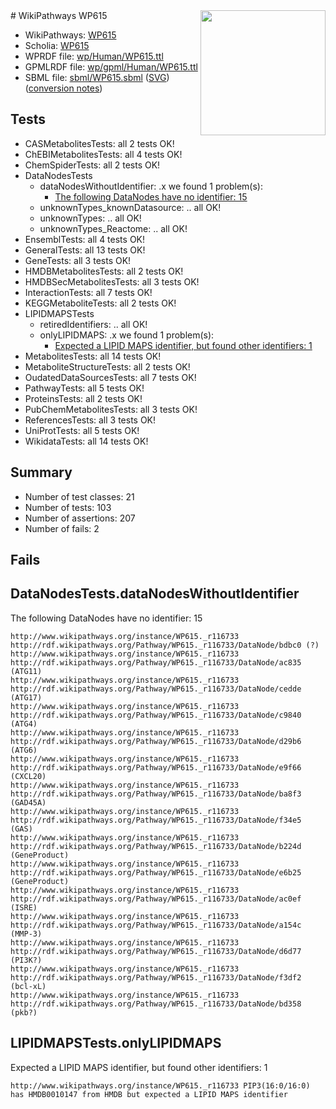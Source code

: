 <img style="float: right; width: 200px" src="../logo.png" />
# WikiPathways WP615

* WikiPathways: [WP615](https://identifiers.org/wikipathways:WP615)
* Scholia: [WP615](https://scholia.toolforge.org/wikipathways/WP615)
* WPRDF file: [wp/Human/WP615.ttl](../wp/Human/WP615.ttl)
* GPMLRDF file: [wp/gpml/Human/WP615.ttl](../wp/gpml/Human/WP615.ttl)
* SBML file: [sbml/WP615.sbml](../sbml/WP615.sbml) ([SVG](../sbml/WP615.svg)) ([conversion notes](../sbml/WP615.txt))

## Tests
* CASMetabolitesTests: all 2 tests OK!
* ChEBIMetabolitesTests: all 4 tests OK!
* ChemSpiderTests: all 2 tests OK!
* DataNodesTests
    * dataNodesWithoutIdentifier: .x we found 1 problem(s):
        * [The following DataNodes have no identifier: 15](#8792c495)
    * unknownTypes_knownDatasource: .. all OK!
    * unknownTypes: .. all OK!
    * unknownTypes_Reactome: .. all OK!
* EnsemblTests: all 4 tests OK!
* GeneralTests: all 13 tests OK!
* GeneTests: all 3 tests OK!
* HMDBMetabolitesTests: all 2 tests OK!
* HMDBSecMetabolitesTests: all 3 tests OK!
* InteractionTests: all 7 tests OK!
* KEGGMetaboliteTests: all 2 tests OK!
* LIPIDMAPSTests
    * retiredIdentifiers: .. all OK!
    * onlyLIPIDMAPS: .x we found 1 problem(s):
        * [Expected a LIPID MAPS identifier, but found other identifiers: 1](#48cc60b8)
* MetabolitesTests: all 14 tests OK!
* MetaboliteStructureTests: all 2 tests OK!
* OudatedDataSourcesTests: all 7 tests OK!
* PathwayTests: all 5 tests OK!
* ProteinsTests: all 2 tests OK!
* PubChemMetabolitesTests: all 3 tests OK!
* ReferencesTests: all 3 tests OK!
* UniProtTests: all 5 tests OK!
* WikidataTests: all 14 tests OK!


## Summary

* Number of test classes: 21
* Number of tests: 103
* Number of assertions: 207
* Number of fails: 2

## Fails

<a name="8792c495" />

## DataNodesTests.dataNodesWithoutIdentifier

The following DataNodes have no identifier: 15
```
http://www.wikipathways.org/instance/WP615._r116733 http://rdf.wikipathways.org/Pathway/WP615._r116733/DataNode/bdbc0 (?)
http://www.wikipathways.org/instance/WP615._r116733 http://rdf.wikipathways.org/Pathway/WP615._r116733/DataNode/ac835 (ATG11)
http://www.wikipathways.org/instance/WP615._r116733 http://rdf.wikipathways.org/Pathway/WP615._r116733/DataNode/cedde (ATG17)
http://www.wikipathways.org/instance/WP615._r116733 http://rdf.wikipathways.org/Pathway/WP615._r116733/DataNode/c9840 (ATG4)
http://www.wikipathways.org/instance/WP615._r116733 http://rdf.wikipathways.org/Pathway/WP615._r116733/DataNode/d29b6 (ATG6)
http://www.wikipathways.org/instance/WP615._r116733 http://rdf.wikipathways.org/Pathway/WP615._r116733/DataNode/e9f66 (CXCL20)
http://www.wikipathways.org/instance/WP615._r116733 http://rdf.wikipathways.org/Pathway/WP615._r116733/DataNode/ba8f3 (GAD45A)
http://www.wikipathways.org/instance/WP615._r116733 http://rdf.wikipathways.org/Pathway/WP615._r116733/DataNode/f34e5 (GAS)
http://www.wikipathways.org/instance/WP615._r116733 http://rdf.wikipathways.org/Pathway/WP615._r116733/DataNode/b224d (GeneProduct)
http://www.wikipathways.org/instance/WP615._r116733 http://rdf.wikipathways.org/Pathway/WP615._r116733/DataNode/e6b25 (GeneProduct)
http://www.wikipathways.org/instance/WP615._r116733 http://rdf.wikipathways.org/Pathway/WP615._r116733/DataNode/ac0ef (ISRE)
http://www.wikipathways.org/instance/WP615._r116733 http://rdf.wikipathways.org/Pathway/WP615._r116733/DataNode/a154c (MMP-3)
http://www.wikipathways.org/instance/WP615._r116733 http://rdf.wikipathways.org/Pathway/WP615._r116733/DataNode/d6d77 (PI3K?)
http://www.wikipathways.org/instance/WP615._r116733 http://rdf.wikipathways.org/Pathway/WP615._r116733/DataNode/f3df2 (bcl-xL)
http://www.wikipathways.org/instance/WP615._r116733 http://rdf.wikipathways.org/Pathway/WP615._r116733/DataNode/bd358 (pkb?)
```

<a name="48cc60b8" />

## LIPIDMAPSTests.onlyLIPIDMAPS

Expected a LIPID MAPS identifier, but found other identifiers: 1
```
http://www.wikipathways.org/instance/WP615._r116733 PIP3(16:0/16:0) has HMDB0010147 from HMDB but expected a LIPID MAPS identifier
```

